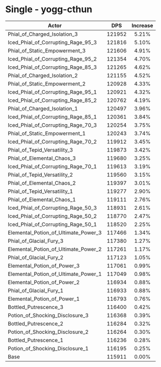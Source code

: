 # Single - yogg-cthun
| Actor | DPS | Increase |
|---|:---:|:---:|
|Phial_of_Charged_Isolation_3|121952|5.21%|
|Iced_Phial_of_Corrupting_Rage_95_3|121816|5.10%|
|Phial_of_Static_Empowerment_3|121606|4.91%|
|Iced_Phial_of_Corrupting_Rage_95_2|121354|4.70%|
|Iced_Phial_of_Corrupting_Rage_85_3|121265|4.62%|
|Phial_of_Charged_Isolation_2|121155|4.52%|
|Phial_of_Static_Empowerment_2|120928|4.33%|
|Iced_Phial_of_Corrupting_Rage_95_1|120921|4.32%|
|Iced_Phial_of_Corrupting_Rage_85_2|120762|4.19%|
|Phial_of_Charged_Isolation_1|120497|3.96%|
|Iced_Phial_of_Corrupting_Rage_85_1|120361|3.84%|
|Iced_Phial_of_Corrupting_Rage_70_3|120254|3.75%|
|Phial_of_Static_Empowerment_1|120243|3.74%|
|Iced_Phial_of_Corrupting_Rage_70_2|119912|3.45%|
|Phial_of_Tepid_Versatility_3|119873|3.42%|
|Phial_of_Elemental_Chaos_3|119680|3.25%|
|Iced_Phial_of_Corrupting_Rage_70_1|119613|3.19%|
|Phial_of_Tepid_Versatility_2|119560|3.15%|
|Phial_of_Elemental_Chaos_2|119397|3.01%|
|Phial_of_Tepid_Versatility_1|119277|2.90%|
|Phial_of_Elemental_Chaos_1|119111|2.76%|
|Iced_Phial_of_Corrupting_Rage_50_3|118931|2.61%|
|Iced_Phial_of_Corrupting_Rage_50_2|118770|2.47%|
|Iced_Phial_of_Corrupting_Rage_50_1|118520|2.25%|
|Elemental_Potion_of_Ultimate_Power_3|117466|1.34%|
|Phial_of_Glacial_Fury_3|117380|1.27%|
|Elemental_Potion_of_Ultimate_Power_2|117261|1.17%|
|Phial_of_Glacial_Fury_2|117123|1.05%|
|Elemental_Potion_of_Power_3|117061|0.99%|
|Elemental_Potion_of_Ultimate_Power_1|117049|0.98%|
|Elemental_Potion_of_Power_2|116934|0.88%|
|Phial_of_Glacial_Fury_1|116933|0.88%|
|Elemental_Potion_of_Power_1|116793|0.76%|
|Bottled_Putrescence_3|116400|0.42%|
|Potion_of_Shocking_Disclosure_3|116368|0.39%|
|Bottled_Putrescence_2|116284|0.32%|
|Potion_of_Shocking_Disclosure_2|116264|0.30%|
|Bottled_Putrescence_1|116236|0.28%|
|Potion_of_Shocking_Disclosure_1|116195|0.25%|
|Base|115911|0.00%|
